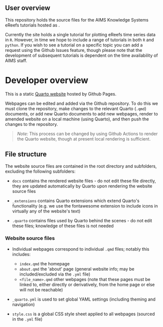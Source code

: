 ## User overview

This repository holds the source files for the AIMS Knowledge Systems eReefs tutorials hosted as [](bfordAIMS.github.io/ereefs-tutorials). 

Currently the site holds a single tutorial for plotting eReefs time series data in `R`. However, in time we hope to include a range of tutorials in both `R` and `python`. If you wish to see a tutorial on a specific topic you can add a request using the Github Issues feature, though please note that the development of subsequent tutorials is dependent on the time availability of AIMS staff.


# Developer overview

This is a static [Quarto website](https://quarto.org/docs/websites) hosted by Github Pages. 

Webpages can be edited and added via the Github repository. To do this we must clone the repository, make changes to the relevant Quarto (`.qmd`) documents, or add new Quarto documents to add new webpages, render to amended website on a local machine (using Quarto), and then push the changes to the repository.

> *Note:* This process can be changed by using Github Actions to render the Quarto website, though at present local rendering is sufficient. 

## File structure

The website source files are contained in the root directory and subfolders, excluding the following subfolders:

* `docs` contains the rendered website files - do not edit these file directly, they are updated automatically by Quarto upon rendering the website source files

* `_extensions` contains Quarto extensions which extend Quarto's functionality (e.g. we use the fontawesome extension to include icons in virtually any of the website's text)

* `.quarto` contains files used by Quarto behind the scenes - do not edit these files; knowledge of these files is not needed

### Website source files

* Individual webpages correspond to individual `.qmd` files; notably this includes:

  - `index.qmd` the homepage
  - `about.qmd` the 'about' page (general website info; may be included/excluded via the `.yml` file)
  - `<file_name>.qmd` other webpages (note that these pages must be linked to, either directly or derivatively, from the home page or else will not be reachable)

* `_quarto.yml` is used to set global YAML settings (including theming and navigation)

* `style.css` is a global CSS style sheet applied to all webpages (sourced in the `.yml` file)

